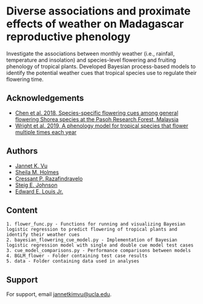 
# Diverse associations and proximate effects of weather on Madagascar reproductive phenology

Investigate the associations between monthly weather (i.e., rainfall, temperature and insolation) and species-level flowering and fruiting phenology of tropical plants. Developed Bayesian process-based models to identify the potential weather cues that tropical species use to regulate their flowering time. 


## Acknowledgements
 - [Chen et al. 2018, Species-specific flowering cues among general flowering Shorea species at the Pasoh Research Forest, Malaysia](https://besjournals.onlinelibrary.wiley.com/doi/10.1111/1365-2745.12836)
 - [Wright et al. 2019, A phenology model for tropical species that flower multiple times each year](https://esj-journals.onlinelibrary.wiley.com/doi/abs/10.1111/1440-1703.1017)
 

## Authors

- [Jannet K. Vu](https://www.github.com/jkvu08)
- [Sheila M. Holmes](https://www.researchgate.net/profile/Sheila-Holmes)
- [Cressant P. Razafindravelo](https://madagascarpartnership.org/)
- [Steig E. Johnson](https://www.steigjohnson.com/)
- [Edward E. Louis Jr.](https://www.researchgate.net/profile/Edward-Louis)


## Content

    1. flower_func.py - Functions for running and visualizing Bayesian logistic regression to predict flowering of tropical plants and identify their weather cues
    2. bayesian_flowering_cue_model.py - Implementation of Bayesian logistic regression model with single and double cue model test cases
    3. cue_model_comparisons.py - Performance comparisons between models
    4. BGLM_flower - Folder containing test case results
    5. data - Folder containing data used in analyses

    
## Support

For support, email jannetkimvu@ucla.edu.


